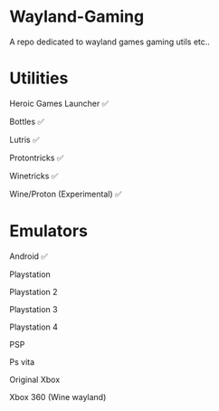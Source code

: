 # Wayland-Gaming

A repo dedicated to wayland games gaming utils etc..

# Utilities

Heroic Games Launcher ✅

Bottles ✅

Lutris ✅

Protontricks ✅

Winetricks ✅

Wine/Proton (Experimental) ✅

# Emulators
Android ✅

Playstation

Playstation 2

Playstation 3

Playstation 4

PSP

Ps vita

Original Xbox 

Xbox 360 (Wine wayland)

